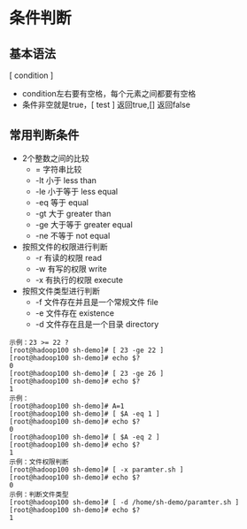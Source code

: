 # 条件判断



## 基本语法



[ condition ] 

- condition左右要有空格，每个元素之间都要有空格
- 条件非空就是true，[ test ] 返回true,[] 返回false



## 常用判断条件

- 2个整数之间的比较
  - = 字符串比较
  - -lt 小于 less than
  - -le 小于等于 less equal
  - -eq 等于 equal
  - -gt 大于 greater than
  - -ge 大于等于 greater equal
  - -ne 不等于 not equal
- 按照文件的权限进行判断
  - -r 有读的权限 read
  - -w 有写的权限 write
  - -x 有执行的权限 execute
- 按照文件类型进行判断
  - -f 文件存在并且是一个常规文件 file
  - -e 文件存在 existence
  - -d 文件存在且是一个目录 directory

```shell
示例：23 >= 22 ?
[root@hadoop100 sh-demo]# [ 23 -ge 22 ]
[root@hadoop100 sh-demo]# echo $?
0
[root@hadoop100 sh-demo]# [ 23 -ge 26 ]
[root@hadoop100 sh-demo]# echo $?
1
示例：
[root@hadoop100 sh-demo]# A=1
[root@hadoop100 sh-demo]# [ $A -eq 1 ]
[root@hadoop100 sh-demo]# echo $?
0
[root@hadoop100 sh-demo]# [ $A -eq 2 ]
[root@hadoop100 sh-demo]# echo $?
1
示例：文件权限判断
[root@hadoop100 sh-demo]# [ -x paramter.sh ]
[root@hadoop100 sh-demo]# echo $?
0
示例：判断文件类型
[root@hadoop100 sh-demo]# [ -d /home/sh-demo/paramter.sh ]
[root@hadoop100 sh-demo]# echo $?
1
```

## 